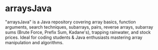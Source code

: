 # arraysJava
"arraysJava" is a Java repository covering array basics, function arguments, search techniques, subarrays, pairs, reverse arrays, subarray sums (Brute Force, Prefix Sum, Kadane's), trapping rainwater, and stock prices. Ideal for coding students &amp; Java enthusiasts mastering array manipulation and algorithms.
